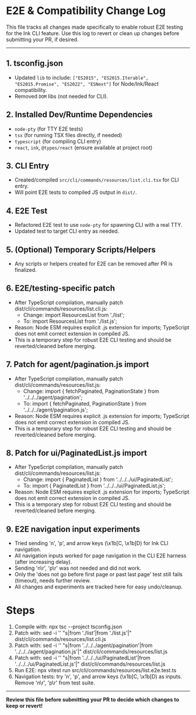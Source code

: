 # E2E & Compatibility Change Log

This file tracks all changes made specifically to enable robust E2E testing for the Ink CLI feature. Use this log to revert or clean up changes before submitting your PR, if desired.

---

## 1. tsconfig.json

- Updated `lib` to include: `["ES2015", "ES2015.Iterable", "ES2015.Promise", "ES2022", "ESNext"]` for Node/Ink/React compatibility.
- Removed `DOM` libs (not needed for CLI).

## 2. Installed Dev/Runtime Dependencies

- `node-pty` (for TTY E2E tests)
- `tsx` (for running TSX files directly, if needed)
- `typescript` (for compiling CLI entry)
- `react`, `ink`, `@types/react` (ensure available at project root)

## 3. CLI Entry

- Created/compiled `src/cli/commands/resources/list.cli.tsx` for CLI entry.
- Will point E2E tests to compiled JS output in `dist/`.

## 4. E2E Test

- Refactored E2E test to use `node-pty` for spawning CLI with a real TTY.
- Updated test to target CLI entry as needed.

## 5. (Optional) Temporary Scripts/Helpers

- Any scripts or helpers created for E2E can be removed after PR is finalized.

## 6. E2E/testing-specific patch

- After TypeScript compilation, manually patch dist/cli/commands/resources/list.cli.js:
  - Change: import ResourcesList from './list';
  - To: import ResourcesList from './list.js';
- Reason: Node ESM requires explicit .js extension for imports; TypeScript does not emit correct extension in compiled JS.
- This is a temporary step for robust E2E CLI testing and should be reverted/cleaned before merging.

## 7. Patch for agent/pagination.js import

- After TypeScript compilation, manually patch dist/cli/commands/resources/list.js:
  - Change: import { fetchPaginated, PaginationState } from '../../../agent/pagination';
  - To: import { fetchPaginated, PaginationState } from '../../../agent/pagination.js';
- Reason: Node ESM requires explicit .js extension for imports; TypeScript does not emit correct extension in compiled JS.
- This is a temporary step for robust E2E CLI testing and should be reverted/cleaned before merging.

## 8. Patch for ui/PaginatedList.js import

- After TypeScript compilation, manually patch dist/cli/commands/resources/list.js:
  - Change: import { PaginatedList } from '../../../ui/PaginatedList';
  - To: import { PaginatedList } from '../../../ui/PaginatedList.js';
- Reason: Node ESM requires explicit .js extension for imports; TypeScript does not emit correct extension in compiled JS.
- This is a temporary step for robust E2E CLI testing and should be reverted/cleaned before merging.

## 9. E2E navigation input experiments

- Tried sending 'n', 'p', and arrow keys (\x1b[C, \x1b[D) for Ink CLI navigation.
- All navigation inputs worked for page navigation in the CLI E2E harness (after increasing delay).
- Sending 'n\r', 'p\r' was not needed and did not work.
- Only the 'does not go before first page or past last page' test still fails (timeout), needs further review.
- All changes and experiments are tracked here for easy undo/cleanup.

# Steps

1. Compile with: npx tsc --project tsconfig.json
2. Patch with: sed -i '' "s|from './list'|from './list.js'|" dist/cli/commands/resources/list.cli.js
3. Patch with: sed -i '' "s|from '../../../agent/pagination'|from '../../../agent/pagination.js'|" dist/cli/commands/resources/list.js
4. Patch with: sed -i '' "s|from '../../../ui/PaginatedList'|from '../../../ui/PaginatedList.js'|" dist/cli/commands/resources/list.js
5. Run E2E: npx vitest run src/cli/commands/resources/list.e2e.test.ts
6. Navigation tests: try 'n', 'p', and arrow keys (\x1b[C, \x1b[D) as inputs. Remove 'n\r', 'p\r' from test suite.

---

**Review this file before submitting your PR to decide which changes to keep or revert!**
